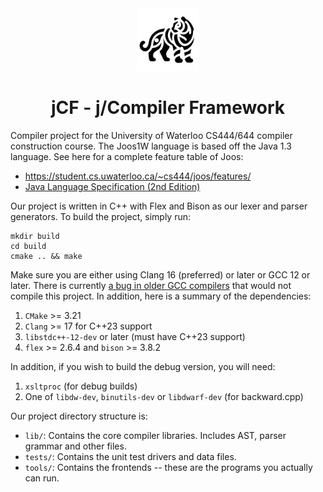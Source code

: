 <div align="center">
<img src="docs/assets/logo.svg" width="100px">
<h1>jCF - j/Compiler Framework</h1>
</div>

Compiler project for the University of Waterloo CS444/644 compiler construction course.
The Joos1W language is based off the Java 1.3 language.
See here for a complete feature table of Joos:

- https://student.cs.uwaterloo.ca/~cs444/joos/features/
- [Java Language Specification (2nd Edition)](https://web.archive.org/web/20111225035254/http://java.sun.com:80/docs/books/jls/second_edition/html/jTOC.doc.html)

Our project is written in C++ with Flex and Bison as our lexer and parser generators.
To build the project, simply run:

```
mkdir build
cd build
cmake .. && make
```

Make sure you are either using Clang 16 (preferred) or later or GCC 12 or later.
There is currently [a bug in older GCC compilers](https://gcc.gnu.org/bugzilla/show_bug.cgi?id=85282)
that would not compile this project. In addition, here is a summary of the dependencies:

1. `CMake` >= 3.21
2. `Clang` >= 17 for C++23 support
3. `libstdc++-12-dev` or later (must have C++23 support)
4. `flex` >= 2.6.4 and `bison` >= 3.8.2

In addition, if you wish to build the debug version, you will need:
1. `xsltproc` (for debug builds)
2. One of `libdw-dev`, `binutils-dev` or `libdwarf-dev` (for backward.cpp)

Our project directory structure is:

- `lib/`: Contains the core compiler libraries. Includes AST, parser grammar and other files.
- `tests/`: Contains the unit test drivers and data files.
- `tools/`: Contains the frontends -- these are the programs you actually can run.
